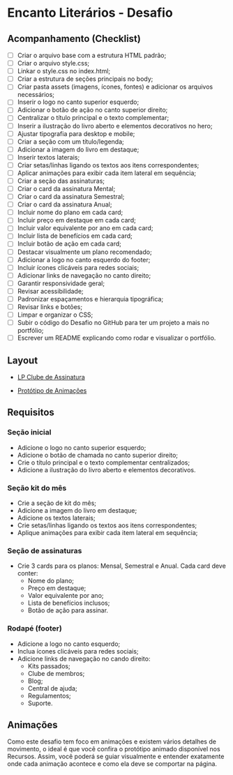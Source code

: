# Encanto Literários - Desafio

## Acompanhamento (Checklist)

- [ ] Criar o arquivo base com a estrutura HTML padrão;
- [ ] Criar o arquivo style.css;
- [ ] Linkar o style.css no index.html;
- [ ] Criar a estrutura de seções principais no body;
- [ ] Criar pasta assets (imagens, ícones, fontes) e adicionar os arquivos necessários;
- [ ] Inserir o logo no canto superior esquerdo;
- [ ] Adicionar o botão de ação no canto superior direito;
- [ ] Centralizar o título principal e o texto complementar;
- [ ] Inserir a ilustração do livro aberto e elementos decorativos no hero;
- [ ] Ajustar tipografia para desktop e mobile;
- [ ] Criar a seção com um título/legenda;
- [ ] Adicionar a imagem do livro em destaque;
- [ ] Inserir textos laterais;
- [ ] Criar setas/linhas ligando os textos aos itens correspondentes;
- [ ] Aplicar animações para exibir cada item lateral em sequência;
- [ ] Criar a seção das assinaturas;
- [ ] Criar o card da assinatura Mental;
- [ ] Criar o card da assinatura Semestral;
- [ ] Criar o card da assinatura Anual;
- [ ] Incluir nome do plano em cada card;
- [ ] Incluir preço em destaque em cada card;
- [ ] Incluir valor equivalente por ano em cada card;
- [ ] Incluir lista de benefícios em cada card;
- [ ] Incluir botão de ação em cada card;
- [ ] Destacar visualmente um plano recomendado;
- [ ] Adicionar a logo no canto esquerdo do footer;
- [ ] Incluir ícones clicáveis para redes sociais;
- [ ] Adicionar links de navegação no canto direito;
- [ ] Garantir responsividade geral;
- [ ] Revisar acessibilidade;
- [ ] Padronizar espaçamentos e hierarquia tipográfica;
- [ ] Revisar links e botões;
- [ ] Limpar e organizar o CSS;
- [ ] Subir o código do Desafio no GitHub para ter um projeto a mais no portfólio;
- [ ] Escrever um README explicando como rodar e visualizar o portfólio.

## Layout

- [LP Clube de Assinatura](https://www.figma.com/design/3RlTvl0FLY5q9UdqhrgaYO/LP-de-Clube-de-Assinatura--Community-?node-id=0-1&p=f&t=7kOvrcQ6k8rm1nwG-0)

- [Protótipo de Animações](https://www.figma.com/proto/gJxpX4qg7gC2JJvj5HuJUf/LP-de-Clube-de-Assinatura?page-id=3%3A376&node-id=3244-2424&viewport=98%2C123%2C0.22&t=4ntEXiWvJE129pfE-8&scaling=min-zoom&content-scaling=fixed&starting-point-node-id=3244%3A2424&hide-ui=1)

## Requisitos

### Seção inicial

- Adicione o logo no canto superior esquerdo;
- Adicione o botão de chamada no canto superior direito;
- Crie o título principal e o texto complementar centralizados;
- Adicione a ilustração do livro aberto e elementos decorativos.

### Seção kit do mês

- Crie a seção de kit do mês;
- Adicione a imagem do livro em destaque;
- Adicione os textos laterais;
- Crie setas/linhas ligando os textos aos itens correspondentes;
- Aplique animações para exibir cada item lateral em sequência;

### Seção de assinaturas

- Crie 3 cards para os planos: Mensal, Semestral e Anual. Cada card deve conter:
  - Nome do plano;
  - Preço em destaque;
  - Valor equivalente por ano;
  - Lista de benefícios inclusos;
  - Botão de ação para assinar.

### Rodapé (footer)

- Adicione a logo no canto esquerdo;
- Inclua ícones clicáveis para redes sociais;
- Adicione links de navegação no cando direito:
  - Kits passados;
  - Clube de membros;
  - Blog;
  - Central de ajuda;
  - Regulamentos;
  - Suporte.

## Animações

Como este desafio tem foco em animações e existem vários detalhes de movimento, o ideal é que você confira o protótipo animado disponível nos Recursos. Assim, você poderá se guiar visualmente e entender exatamente onde cada animação acontece e como ela deve se comportar na página.

